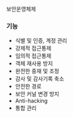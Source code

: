 보안운영체제

### 기능
- 식별 및 인증, 계정 관리
- 강제적 접근통제
- 임의적 접근통제
- 객체 재사용 방지
- 완전한 중재 및 조정
- 감사 및 감사기록 축소
- 안전한 경로
- 보안 커널 변경 방지
- Anti-hacking
- 통합 관리

